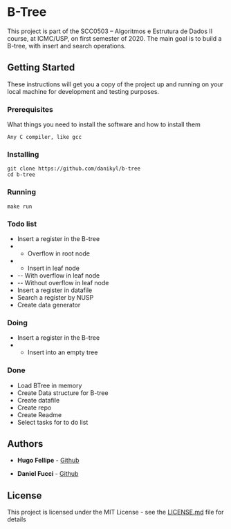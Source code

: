 # B-Tree

This project is part of the SCC0503 – Algoritmos e Estrutura de Dados II course, at ICMC/USP, on first semester of 2020. The main goal is to build a B-tree, with insert and search operations.

## Getting Started

These instructions will get you a copy of the project up and running on your local machine for development and testing purposes. 

### Prerequisites

What things you need to install the software and how to install them

```
Any C compiler, like gcc
```

### Installing


```
git clone https://github.com/danikyl/b-tree
cd b-tree
``` 

### Running

```
make run
``` 

### Todo list


* Insert a register in the B-tree
* - Overflow in root node
* - Insert in leaf node
* -- With overflow in leaf node
* -- Without overflow in leaf node
* Insert a register in datafile
* Search a register by NUSP
* Create data generator 

### Doing
* Insert a register in the B-tree
* - Insert into an empty tree

### Done
* Load BTree in memory
* Create Data structure for B-tree
* Create datafile
* Create repo
* Create Readme
* Select tasks for to do list

## Authors

* **Hugo Fellipe** - [Github](https://github.com/Hugo-cruz)

* **Daniel Fucci** - [Github](https://github.com/danikyl)


## License

This project is licensed under the MIT License - see the [LICENSE.md](LICENSE.md) file for details

